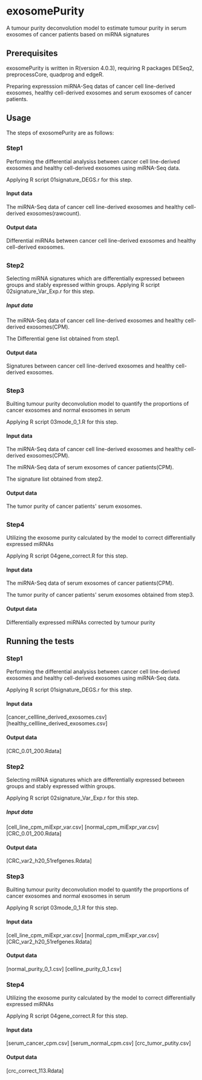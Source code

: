 # exosomePurity
A tumour purity deconvolution model to estimate tumour purity in serum exosomes of cancer patients based on miRNA signatures

## Prerequisites
exosomePurity is written in R(version 4.0.3), requiring R packages DESeq2, preprocessCore, quadprog and edgeR.

Preparing expresssion miRNA-Seq datas of cancer cell line-derived exosomes, healthy cell-derived exosomes and serum exosomes of cancer patients.


## Usage

The steps of exosomePurity are as follows:

### Step1
Performing the differential analysiss between cancer cell line-derived exosomes and healthy cell-derived exosomes using miRNA-Seq data.

Applying R script 01signature_DEGS.r for this step. 
#### Input data
The miRNA-Seq data of cancer cell line-derived exosomes and healthy cell-derived exosomes(rawcount).
#### Output data
Differential miRNAs between cancer cell line-derived exosomes and healthy cell-derived exosomes.

##
### Step2
Selecting miRNA signatures which are differentially expressed between groups and stably expressed within groups.
Applying R script 02signature_Var_Exp.r for this step. 
##### Input data
The miRNA-Seq data of cancer cell line-derived exosomes and healthy cell-derived exosomes(CPM).

The Differential gene list obtained from step1.
#### Output data
Signatures between cancer cell line-derived exosomes and healthy cell-derived exosomes.

##
### Step3
Builting tumour purity deconvolution model to quantify the proportions of cancer exosomes and normal exosomes in serum

Applying R script 03mode_0_1.R for this step. 
#### Input data
The miRNA-Seq data of cancer cell line-derived exosomes and healthy cell-derived exosomes(CPM).

The miRNA-Seq data of serum exosomes of cancer patients(CPM).

The signature list obtained from step2.
#### Output data
The tumor purity of cancer patients' serum exosomes.

##
### Step4
Utilizing the exosome purity calculated by the model to correct differentially expressed miRNAs

Applying R script 04gene_correct.R for this step.
#### Input data
The miRNA-Seq data of serum exosomes of cancer patients(CPM).

The tumor purity of cancer patients' serum exosomes obtained from step3.
#### Output data
Differentially expressed miRNAs corrected by tumour purity


## Running the tests

### Step1
Performing the differential analysiss between cancer cell line-derived exosomes and healthy cell-derived exosomes using miRNA-Seq data.

Applying R script 01signature_DEGS.r for this step. 
#### Input data
[cancer_cellline_derived_exosomes.csv]
[healthy_cellline_derived_exosomes.csv]
#### Output data
[CRC_0.01_200.Rdata]

###
### Step2
Selecting miRNA signatures which are differentially expressed between groups and stably expressed within groups.

Applying R script 02signature_Var_Exp.r for this step. 
##### Input data
[cell_line_cpm_miExpr_var.csv]
[normal_cpm_miExpr_var.csv]
[CRC_0.01_200.Rdata]
#### Output data
[CRC_var2_h20_51refgenes.Rdata]

### Step3
Builting tumour purity deconvolution model to quantify the proportions of cancer exosomes and normal exosomes in serum

Applying R script 03mode_0_1.R for this step. 
#### Input data
[cell_line_cpm_miExpr_var.csv]
[normal_cpm_miExpr_var.csv]
[CRC_var2_h20_51refgenes.Rdata]
#### Output data
[normal_purity_0_1.csv]
[celline_purity_0_1.csv]

### Step4
Utilizing the exosome purity calculated by the model to correct differentially expressed miRNAs

Applying R script 04gene_correct.R for this step.
#### Input data
[serum_cancer_cpm.csv]
[serum_normal_cpm.csv]
[crc_tumor_putity.csv]
#### Output data
[crc_correct_113.Rdata]
